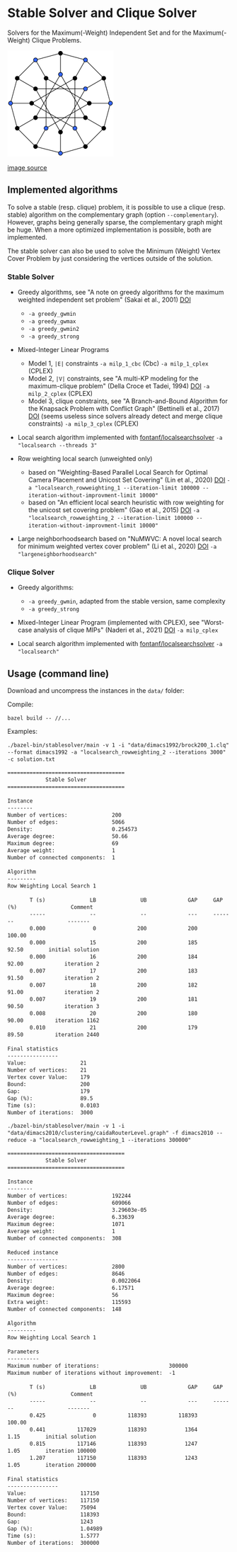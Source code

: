 # Stable Solver and Clique Solver

Solvers for the Maximum(-Weight) Independent Set and for the Maximum(-Weight) Clique Problems.

![stable](stable.png?raw=true "stable")

[image source](https://commons.wikimedia.org/wiki/File:Independent_set_graph.svg)

## Implemented algorithms

To solve a stable (resp. clique) problem, it is possible to use a clique (resp. stable) algorithm on the complementary graph (option `--complementary`). However, graphs being generally sparse, the complementary graph might be huge. When a more optimized implementation is possible, both are implemented.

The stable solver can also be used to solve the Minimum (Weight) Vertex Cover Problem by just considering the vertices outside of the solution.

### Stable Solver

- Greedy algorithms, see "A note on greedy algorithms for the maximum weighted independent set problem" (Sakai et al., 2001) [DOI](https://doi.org/10.1016/S0166-218X(02)00205-6)
  - `-a greedy_gwmin`
  - `-a greedy_gwmax`
  - `-a greedy_gwmin2`
  - `-a greedy_strong`

- Mixed-Integer Linear Programs
  - Model 1, `|E|` constraints  `-a milp_1_cbc` (Cbc) `-a milp_1_cplex` (CPLEX)
  - Model 2, `|V|` constraints, see "A multi-KP modeling for the maximum-clique problem" (Della Croce et Tadei, 1994) [DOI](https://doi.org/10.1016/0377-2217(94)90252-6) `-a milp_2_cplex` (CPLEX)
  - Model 3, clique constraints, see "A Branch-and-Bound Algorithm for the Knapsack Problem with Conflict Graph" (Bettinelli et al., 2017) [DOI](https://doi.org/10.1287/ijoc.2016.0742) (seems useless since solvers already detect and merge clique constraints) `-a milp_3_cplex` (CPLEX)

- Local search algorithm implemented with [fontanf/localsearchsolver](https://github.com/fontanf/localsearchsolver) `-a "localsearch --threads 3"`

- Row weighting local search (unweighted only)
  - based on "Weighting-Based Parallel Local Search for Optimal Camera Placement and Unicost Set Covering" (Lin et al., 2020) [DOI](https://doi.org/10.1145/3377929.3398184) `-a "localsearch_rowweighting_1 --iteration-limit 100000 --iteration-without-improvment-limit 10000"`
  - based on "An efficient local search heuristic with row weighting for the unicost set covering problem" (Gao et al., 2015) [DOI](https://doi.org/10.1016/j.ejor.2015.05.038) `-a "localsearch_rowweighting_2 --iteration-limit 100000 --iteration-without-improvment-limit 10000"`

- Large neighborhoodsearch based on "NuMWVC: A novel local search for minimum weighted vertex cover problem" (Li et al., 2020) [DOI](https://doi.org/10.1080/01605682.2019.1621218) `-a "largeneighborhoodsearch"`

### Clique Solver

- Greedy algorithms:
  - `-a greedy_gwmin`, adapted from the stable version, same complexity
  - `-a greedy_strong`

- Mixed-Integer Linear Program (implemented with CPLEX), see "Worst-case analysis of clique MIPs" (Naderi et al., 2021) [DOI](https://doi.org/10.1007/s10107-021-01706-2) `-a milp_cplex`

- Local search algorithm implemented with [fontanf/localsearchsolver](https://github.com/fontanf/localsearchsolver) `-a "localsearch"`

## Usage (command line)

Download and uncompress the instances in the `data/` folder:


Compile:
```shell
bazel build -- //...
```

Examples:

```shell
./bazel-bin/stablesolver/main -v 1 -i "data/dimacs1992/brock200_1.clq" --format dimacs1992 -a "localsearch_rowweighting_2 --iterations 3000" -c solution.txt
```
```
=====================================
            Stable Solver            
=====================================

Instance
--------
Number of vertices:              200
Number of edges:                 5066
Density:                         0.254573
Average degree:                  50.66
Maximum degree:                  69
Average weight:                  1
Number of connected components:  1

Algorithm
---------
Row Weighting Local Search 1

       T (s)              LB              UB             GAP     GAP (%)                 Comment
       -----              --              --             ---     -------                 -------
       0.000               0             200             200      100.00                        
       0.000              15             200             185       92.50        initial solution
       0.000              16             200             184       92.00             iteration 2
       0.007              17             200             183       91.50             iteration 2
       0.007              18             200             182       91.00             iteration 2
       0.007              19             200             181       90.50             iteration 3
       0.008              20             200             180       90.00          iteration 1162
       0.010              21             200             179       89.50          iteration 2440

Final statistics
----------------
Value:                 21
Number of vertices:    21
Vertex cover Value:    179
Bound:                 200
Gap:                   179
Gap (%):               89.5
Time (s):              0.0103
Number of iterations:  3000
```

```shell
./bazel-bin/stablesolver/main -v 1 -i "data/dimacs2010/clustering/caidaRouterLevel.graph" -f dimacs2010 --reduce -a "localsearch_rowweighting_1 --iterations 300000"
```
```
=====================================
            Stable Solver            
=====================================

Instance
--------
Number of vertices:              192244
Number of edges:                 609066
Density:                         3.29603e-05
Average degree:                  6.33639
Maximum degree:                  1071
Average weight:                  1
Number of connected components:  308

Reduced instance
----------------
Number of vertices:              2800
Number of edges:                 8646
Density:                         0.0022064
Average degree:                  6.17571
Maximum degree:                  56
Extra weight:                    115593
Number of connected components:  148

Algorithm
---------
Row Weighting Local Search 1

Parameters
----------
Maximum number of iterations:                      300000
Maximum number of iterations without improvement:  -1

       T (s)              LB              UB             GAP     GAP (%)                 Comment
       -----              --              --             ---     -------                 -------
       0.425               0          118393          118393      100.00                        
       0.441          117029          118393            1364        1.15        initial solution
       0.815          117146          118393            1247        1.05        iteration 100000
       1.207          117150          118393            1243        1.05        iteration 200000

Final statistics
----------------
Value:                 117150
Number of vertices:    117150
Vertex cover Value:    75094
Bound:                 118393
Gap:                   1243
Gap (%):               1.04989
Time (s):              1.5777
Number of iterations:  300000
```
